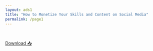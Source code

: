 ```yaml
---
layout: ads1
title: "How to Monetize Your Skills and Content on Social Media"
permalink: /page1
---
```



 <br /><p>
 <a href="https://www.ioma.my.id/2024/03/bulan.html" target="_blank">Download 📥</a>
</p><br />
